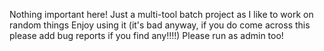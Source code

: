 Nothing important here!
Just a multi-tool batch project as I like to work on random things
Enjoy using it (it's bad anyway, if you do come across this please add bug reports if you find any!!!!)
Please run as admin too!
